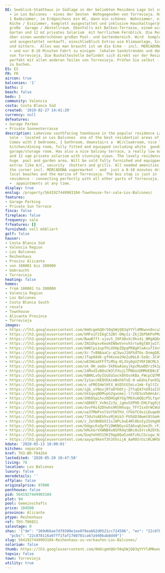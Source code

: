 ```yaml
---
DE: Seeblick-Stadthaus in Südlage in der beliebten Residenz Lago Sol zu verkaufen
  - in Los Balcones - eines der besten  Wohngegenden von Torrevieja. Hat 3 Schlafzimmer,
  1 Badezimmer, im Erdgeschoss ein WC, dann ein schönes  Wohnzimmer, eine separate
  Küche / Esszimmer, komplett ausgestattet und inklusive Haushaltsgeräte sowie eine
  große  Garage / Abstellraum. Ebenfalls mit Balkon-Terrasse, einem wirklich pflegeleichten
  Garten und 12 m2 privates Solarium  mit herrlichem Fernblick. Die Residenz verfügt
  über einen wunderschönen großen Pool- und Gartenbereich. Wird  komplett möbliert
  und ausgestattet verkauft, einschließlich Extras wie Klimaanlage, Sicherheitsrollläden
  und Gittern.  Alles was man braucht ist um die Ecke - incl. MERCADONA Supermarkt
  - und nur 8-10 Minuten Fahrt zu einigen  lokalen Sandstränden und dem Jachthafen
  von Torrevieja. Die Bushaltestelle befindet sich direkt vor der Residenz und  verbindet
  perfekt mit allen anderen Teilen von Torrevieja. Prüfen Sie selbst - Termine jederzeit
  zu buchen.
ES: ES
FR: FR
aircon: true
balconies: '1'
baths: 2
beach: false
beds: 3
community: Valencia
costa: Costa Blanca Süd
created: '2019-02-27 14:41:20'
currency: null
defeatures:
- Garage Parken
- Private Sonnenterrasse
description: Lakeview southfacing townhouse in the popular residence Lago Sol for
  sale - located in Los Balcones  one of the best residential areas of Torrevieja.
  Comes with 3 bedrooms, 1 bathroom, downstairs a  WC/cloakroom, nice lounge, separate
  kitchen/dining room, fully fitted and equipped including white  goods, and large
  garage/storage room. Has also a nice balcony terrace, a really low maintenance patio  garden
  and 12 sqm private solarium with stunning views. The lovely residence has a wonderful
  huge  pool and garden area. Will be sold fully furnished and equipped including
  extras like A/C, security  shutters and grills. All needed amenities are just around
  the corner incl. MERCADONA supermarket - and  just a 8-10 minutes drive to some
  local beaches and the marina of Torrevieja. The bus stop is just in  front of the
  residence - connecting perfectly with all other parts of Torrevieja. Come and see
  -  appointments at any time.
display: true
enslug: /property/5641927449903104-Townhouse-for-sale-Los-Balcones/
features:
- Garage Parking
- Private Sun Terrace
finca: false
fireplace: false
frequency: sale
frfeatures: []
furnished: voll möbliert
golf: false
hauser:
- Costa Blanca Süd
- Valencia Region
- Los Balcones
- Reihenhaus
- Provinz Alicante
- von 100001 bis 200000
- Gebraucht
- Torrevieja
heating: false
homes:
- from 100001 to 200000
- Valencia Region
- Los Balcones
- Costa Blanca South
- resale
- Townhouse
- Alicante Province
- Torrevieja
images:
- https://lh3.googleusercontent.com/0mOcgmhQOr50qSWjQ83qYYYldMKwnn8ncuXN6dtDXOxrOrOQW3HKmjeQaPQuqQ1UGEubxSHSif9hWw_E3MqW7A=w640-rj-e30-l100
- https://lh3.googleusercontent.com/kMFoiF2I6gC32Bt-DNy1z-Zkj2bPbKPnPMa6_m7dHpNaQXo7OWNZEGZrwSQZjY-G_qjRB1kCQvnnXeYnLp-8nQ=w640-rj-e30-l100
- https://lh3.googleusercontent.com/BwwB7ft-ujovS_I0F48xXc9ks4i_NMgAQ6o4VGbwHlVIATnOU_Qh_jQsT35kC0zHyL-NBQdEsLJuju-jZYEkDg=w640-rj-e30-l100
- https://lh3.googleusercontent.com/IN1GhpxvKeokENOwVvnvh5rtw9gtBXjw1TzY9pm4FzbRiV-tA_BsV0UH4HBQfFy1ZFt6ecpw5OLLX6lqkJc=w640-rj-e30-l100
- https://lh3.googleusercontent.com/6W6lps1upfhLUSHpZDpqPKBgHlwAcufI4xSUDMlN1U_zPQ3Jp5CIboYButWpw1m1VgVlgzZNBbJKtxVUsLvetw=w640-rj-e30-l100
- https://lh3.googleusercontent.com/Xc-Tv8NAaaCo-qCXwuJ16PXdT6s-DnmgQ8Zu94WJcTIaTcgE6o5HLrPbhggf5oHaKR0pwc9b5SF79CN6HU8=w640-rj-e30-l100
- https://lh3.googleusercontent.com/JTap68dk-gfkKxne2He2u0bL0-5o8c-3C4Vc1kR_PwJ9oiObct1mEdlqg2QlDTX9pOuE8IML0kkwTld9wQdT=w640-rj-e30-l100
- https://lh3.googleusercontent.com/w83HGaXFFfTLM5q-KL3Vy0gVZYRFIBCML5_Ac7DrW5-RQ1TcU6OtCAixsA11qpP4G2FfkpbVB2xwWe1FYxaR=w640-rj-e30-l100
- https://lh3.googleusercontent.com/ok_0H_owUo-5kRbaA1eyjkpcMuwDDrz5k1p3IDry6MtTKgRlzTM0yMho6oSd8LcfDj_SIyzmwzmZtu2W0jo=w640-rj-e30-l100
- https://lh3.googleusercontent.com/24MvdIvBOsCW3lFXujLTPNbUzDMMUEB8cET7Su0RTT1A8cdB7wjguHy0W8G-A5RnXEGbMGf67K2B46bkb1E=w640-rj-e30-l100
- https://lh3.googleusercontent.com/kBNKLvOyIUuEU1ock8hOsnKBa_FWcpCQ7MNwevWZXraR87mBo0cDnaE_OGZkwXDNrnz3O_qxTgPbEcRomRI=w640-rj-e30-l100
- https://lh3.googleusercontent.com/Iy1accKEQVEAimBohbToE-0-wGdnLFan9Ipowcw8bulIQKCqPfYil7rJQObhfQfzrQcpf92YawnlOFge1tPM=w640-rj-e30-l100
- https://lh3.googleusercontent.com/e_oFMO1HmlHtX_WzDStGSeLv1mk-FgltZcj_R0wzsAL64YxMhy9Ia9IarFMcy1pJuqAGW9YkmmDrz5-08Mo=w640-rj-e30-l100
- https://lh3.googleusercontent.com/igG_uYNoxjR7a8YbOtj-Z7tqQ47nU91oII0yEBVvam4HJMkvyfyivcTG1IJkQIog2cIQ86Etm_W4rAXnrgNO=w640-rj-e30-l100
- https://lh3.googleusercontent.com/GkSqoq0DMvpGZqunmej-l7zXE5uVhAHsArZTCPKF5AEu1sV9oJz7uFxS8pGn4APtnCSRh6GWuPD0MIfbmN_F=w640-rj-e30-l100
- https://lh3.googleusercontent.com/2Hb65pLhvzODHSgKYGg7MSXu8QQcP5Lfqn93Qdwyx6OKtn9MkBev4XLr4cS3c97TkfdfuWSytrWFBxANs2Vx=w640-rj-e30-l100
- https://lh3.googleusercontent.com/oQ86EY_VvNzZz3y_igmuSXPHQ-EHLFqg9jDZfV4N75ea8RbcbdIpIoM-HVLfoFIq9O5grpJGSnlm0UN7104=w640-rj-e30-l100
- https://lh3.googleusercontent.com/dvvFHi42DVwhs9KVHXuqu_TFYIsxOrWCWub7ruk5sitqTU4RW7c8yJP-X1ci-MAlcqP93MSf8-HUU18iiGg=w640-rj-e30-l100
- https://lh3.googleusercontent.com/ue3TMmPxnlVoY56ThU_tFbGfCOxiLDuqe08y1qkY6Elffw_MxEf6mofW-pC3bMMP6y84AXXe7Wx2fa4KhRe6=w640-rj-e30-l100
- https://lh3.googleusercontent.com/73duYoAEkhvsMjHib3-PU5bD3Bwmt8tGeHscV7GsZMJMEPJd7RdE1wbz4YT-hCCw88I8D1UkIzoMg0G8Lr9jJg=w640-rj-e30-l100
- https://lh3.googleusercontent.com/z_ZetBH8UX21sJ8PLboE4Nl8bnIy2SVmgHDSNZQkh4CKIlSOaYPE7035yMnzjJjeXjq2SJeVd1hbPMSJ4PU_=w640-rj-e30-l100
- https://lh3.googleusercontent.com/OdqpcKxQpfVjDWKNGysUIA6vqbJee3h_rFJ8VAWzUAaC4fLEES22H8GeDxag2NLQE6Yrq56sO354gjhMTR3t=w640-rj-e30-l100
- https://lh3.googleusercontent.com/kMskGrVXWNB4xN5FR4qtBRc0u5YrcN2bYb2GjDXvZwEpBRETAQto88p9TcNASH06lLMA-XPdu0Sq_THUUuG_=w640-rj-e30-l100
- https://lh3.googleusercontent.com/QuqYehH315KZ9qp8Qa5zm8fz6LCGcugw_HZQov0CQCuv2Ps8l7O5AtVNcWTp4VXcqFqaXQ6uh3y5WSMC4iHg=w640-rj-e30-l100
- https://lh3.googleusercontent.com/aayqz9kenT3h3XVsijA_AaR0SrUziRLWHSWOSwO-krt-ceJwzgo_WtbVLhnL8Obt0zuRjrYQtiMyq7r83-8=w640-rj-e30-l100
kdate: '2020-05-13 18:00:01'
kitchen: separate
kref: TH3-BR-T04264
lastedited: '2020-05-20 10:47:58'
living: 78
location: Los Balcones
luxury: false
moredetails: ''
offplan: false
originalprice: 97000
penthouse: false
pid: 5641927449903104
plot: 94
pool: Gemeinschafts
price: 104500
province: Alicante
ptype: Reihenhaus
ref: TH3-T06021
salestage: 0
shas: '{"de": "269d66ae7df0300e1ee8f8ea662d0521cc724506", "en": "22c878116a97ff1faf1760701ca67a940bab8d49",
  "pcbs": "22c878116a97ff1faf1760701ca67a940bab8d49"}'
slug: 5641927449903104-Reihenhaus-zu-verkaufen-Los-Balcones/
solarium: false
thumb: https://lh3.googleusercontent.com/0mOcgmhQOr50qSWjQ83qYYYldMKwnn8ncuXN6dtDXOxrOrOQW3HKmjeQaPQuqQ1UGEubxSHSif9hWw_E3MqW7A=w400-h240-n-rj-e30-l100
topsix: false
town: Torrevieja
utility: true
---
```

